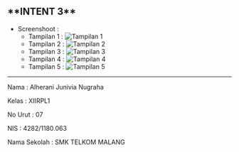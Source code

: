  <h2>**INTENT 3**</h2>
 
 - Screenshoot :
      - Tampilan 1 : ![Tampilan 1](https://docs.google.com/uc?id=0ByBJzbmrN9ZvQmZjUVVxd09BMlU)
      - Tampilan 2 : ![Tampilan 2](https://docs.google.com/uc?id=0ByBJzbmrN9ZvU3NPSnkyWjlHU2c)
      - Tampilan 3 : ![Tampilan 3](https://docs.google.com/uc?id=0ByBJzbmrN9ZvVXU3NzNldTBJQ3M)
      - Tampilan 4 : ![Tampilan 4](https://docs.google.com/uc?id=0ByBJzbmrN9ZvSFBNbC1yX0E5VFE)
      - Tampilan 5 : ![Tampilan 5](https://docs.google.com/uc?id=0ByBJzbmrN9ZvUG9BV3hmLVJRSGs)
      
___________________________________________________________________________________________________________________________________________

  Nama : Alherani Junivia Nugraha
 
  Kelas : XIIRPL1
 
  No Urut : 07
 
  NIS : 4282/1180.063
 
  Nama Sekolah : SMK TELKOM MALANG
